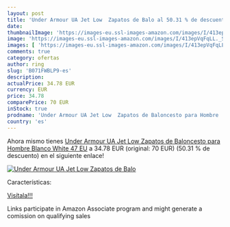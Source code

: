 ```yaml
---
layout: post
title: 'Under Armour UA Jet Low  Zapatos de Balo al 50.31 % de descuento'
date: 
thumbnailImage: 'https://images-eu.ssl-images-amazon.com/images/I/413epVqFqLL._SL200_.jpg'
image: 'https://images-eu.ssl-images-amazon.com/images/I/413epVqFqLL._SL200_.jpg'
images: [ 'https://images-eu.ssl-images-amazon.com/images/I/413epVqFqLL._SL200_.jpg' ]
comments: true
category: ofertas
author: ring
slug: 'B071FWBLP9-es'
description:
actualPrice: 34.78 EUR
currency: EUR
price: 34.78
comparePrice: 70 EUR
inStock: true
prodname: 'Under Armour UA Jet Low  Zapatos de Baloncesto para Hombre  Blanco  White   47 EU'
country: 'es'
---
```


Ahora mismo tienes [Under Armour UA Jet Low  Zapatos de Baloncesto para Hombre  Blanco  White   47 EU](https://www.amazon.es/dp/B071FWBLP9/?tag=tolees-21) a 34.78 EUR (original: 70 EUR) (50.31 %  de descuento) en el siguiente enlace!

[![Under Armour UA Jet Low  Zapatos de Balo](https://images-eu.ssl-images-amazon.com/images/I/413epVqFqLL._SL200_.jpg)](https://www.amazon.es/dp/B071FWBLP9/?tag=tolees-21)

Características:


[Visítala!!!](https://www.amazon.es/dp/B071FWBLP9/?tag=tolees-21)

Links participate in Amazon Associate program and might generate a comission on qualifying sales
